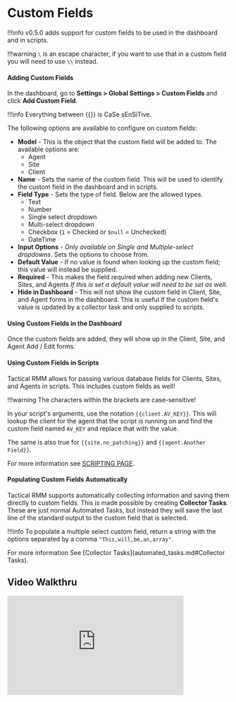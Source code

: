 # Custom Fields

!!!info 
    v0.5.0 adds support for custom fields to be used in the dashboard and in scripts.

!!!warning
    `\` is an escape character, if you want to use that in a custom field you will need to use `\\` instead.

#### Adding Custom Fields

In the dashboard, go to **Settings > Global Settings > Custom Fields** and click **Add Custom Field**.

!!!info
    Everything between {{}} is CaSe sEnSiTive.

The following options are available to configure on custom fields:

- **Model** - This is the object that the custom field will be added to. The available options are:
    - Agent
    - Site
    - Client
- **Name** - Sets the name of the custom field. This will be used to identify the custom field in the dashboard and in scripts.
- **Field Type** - Sets the type of field. Below are the allowed types.
    - Text
    - Number
    - Single select dropdown
    - Multi-select dropdown
    - Checkbox (`1` = Checked or `$null` = Unchecked)
    - DateTime
- **Input Options** - *Only available on Single and Multiple-select dropdowns*. Sets the options to choose from.
- **Default Value** - If no value is found when looking up the custom field; this value will instead be supplied.
- **Required** - This makes the field required when adding new Clients, Sites, and Agents *If this is set a default value will need to be set as well*.
- **Hide in Dashboard** - This will not show the custom field in Client, Site, and Agent forms in the dashboard. This is useful if the custom field's value is updated by a collector task and only supplied to scripts.

#### Using Custom Fields in the Dashboard

Once the custom fields are added, they will show up in the Client, Site, and Agent Add / Edit forms.

#### Using Custom Fields in Scripts

Tactical RMM allows for passing various database fields for Clients, Sites, and Agents in scripts. This includes custom fields as well! 

!!!warning
    The characters within the brackets are case-sensitive!

In your script's arguments, use the notation `{{client.AV_KEY}}`. This will lookup the client for the agent that the script is running on and find the custom field named `AV_KEY` and replace that with the value.

The same is also true for `{{site.no_patching}}` and `{{agent.Another Field}}`.

For more information see [SCRIPTING PAGE](./scripting.md).

#### Populating Custom Fields Automatically

Tactical RMM supports automatically collecting information and saving them directly to custom fields. This is made possible by creating **Collector Tasks**. These are just normal Automated Tasks, but instead they will save the last line of the standard output to the custom field that is selected.

!!!info
    To populate a multiple select custom field, return a string with the options separated by a comma `"This,will,be,an,array"`.

For more information See [Collector Tasks](automated_tasks.md#Collector Tasks).

## Video Walkthru

<div class="video-wrapper">
  <iframe width="400" height="225" src="https://www.youtube.com/embed/dIywDcCucdI" frameborder="0" allowfullscreen></iframe>
</div>
